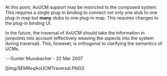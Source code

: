 At this point, AoUCM support may be restricted to the composed system. This requires a single plug-in binding to connect not only one stub to one plug-in map but **many** stubs to one plug-in map. This requires changes to the plug-in binding UI.

In the future, the traversal of AoUCM should take the information in joinpoints into account (effectively weaving the aspects into the system during traversal). This, however, is orthogonal to clarifying the semantics of UCMs.

-- Gunter Mussbacher - 22 Mar 2007 

[[img/SEMReqAoUCMTraversal.PNG]]
